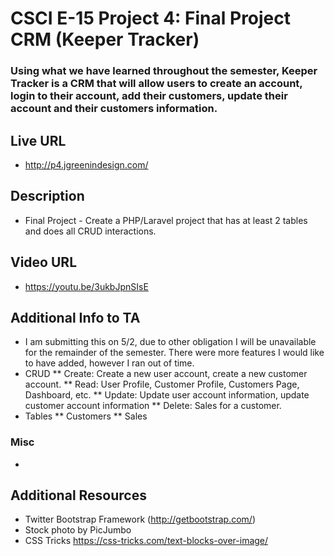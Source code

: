 # CSCI E-15 Project 4: Final Project CRM (Keeper Tracker)
### Using what we have learned throughout the semester, Keeper Tracker is a CRM that will allow users to create an account, login to their account, add their customers, update their account and their customers information.

## Live URL
* <http://p4.jgreenindesign.com/>

## Description
* Final Project - Create a PHP/Laravel project that has at least 2 tables and does all CRUD interactions.

## Video URL
* <https://youtu.be/3ukbJpnSIsE>

## Additional Info to TA
* I am submitting this on 5/2, due to other obligation I will be unavailable for the remainder of the semester. There were more features I would like to have added, however I ran out of time.
* CRUD
** Create: Create a new user account, create a new customer account.
** Read: User Profile, Customer Profile, Customers Page, Dashboard, etc.
** Update: Update user account information, update customer account information
** Delete: Sales for a customer.
* Tables
** Customers
** Sales

### Misc
* 

## Additional Resources
* Twitter Bootstrap Framework (http://getbootstrap.com/)
* Stock photo by PicJumbo
* CSS Tricks <https://css-tricks.com/text-blocks-over-image/>